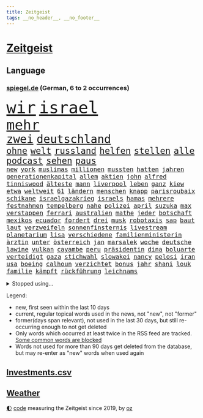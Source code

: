 ```yaml
---
title: Zeitgeist
tags: __no_header__, __no_footer__
---
```


# [Zeitgeist](https://oliz.io/zeitgeist/)

## Language

<h3><a href="https://www.spiegel.de" target="_blank">spiegel.de</a> (German, 6 to 2 occurrences)</h3>
<p style="font-family:monospace">
<span style="font-size:32pt"><a href="news_links.html#wir" class="current">wir</a></span>
<span style="font-size:32pt"><a href="news_links.html#israel" class="current">israel</a></span>
<br>
<span style="font-size:27pt"><a href="news_links.html#mehr" class="current">mehr</a></span>
<br>
<span style="font-size:22pt"><a href="news_links.html#zwei" class="current">zwei</a></span>
<span style="font-size:22pt"><a href="news_links.html#deutschland" class="current">deutschland</a></span>
<br>
<span style="font-size:17pt"><a href="news_links.html#ohne" class="current">ohne</a></span>
<span style="font-size:17pt"><a href="news_links.html#welt" class="current">welt</a></span>
<span style="font-size:17pt"><a href="news_links.html#russland" class="current">russland</a></span>
<span style="font-size:17pt"><a href="news_links.html#helfen" class="current">helfen</a></span>
<span style="font-size:17pt"><a href="news_links.html#stellen" class="current">stellen</a></span>
<span style="font-size:17pt"><a href="news_links.html#alle" class="current">alle</a></span>
<span style="font-size:17pt"><a href="news_links.html#podcast" class="current">podcast</a></span>
<span style="font-size:17pt"><a href="news_links.html#sehen" class="current">sehen</a></span>
<span style="font-size:17pt"><a href="news_links.html#paus" class="current">paus</a></span>
<br>
<span style="font-size:12pt"><a href="news_links.html#new" class="current">new</a></span>
<span style="font-size:12pt"><a href="news_links.html#york" class="current">york</a></span>
<span style="font-size:12pt"><a href="news_links.html#muslimas" class="new">muslimas</a></span>
<span style="font-size:12pt"><a href="news_links.html#millionen" class="current">millionen</a></span>
<span style="font-size:12pt"><a href="news_links.html#mussten" class="current">mussten</a></span>
<span style="font-size:12pt"><a href="news_links.html#hatten" class="current">hatten</a></span>
<span style="font-size:12pt"><a href="news_links.html#jahren" class="current">jahren</a></span>
<span style="font-size:12pt"><a href="news_links.html#generationenkapital" class="current">generationenkapital</a></span>
<span style="font-size:12pt"><a href="news_links.html#allem" class="current">allem</a></span>
<span style="font-size:12pt"><a href="news_links.html#aktien" class="current">aktien</a></span>
<span style="font-size:12pt"><a href="news_links.html#john" class="current">john</a></span>
<span style="font-size:12pt"><a href="news_links.html#alfred" class="current">alfred</a></span>
<span style="font-size:12pt"><a href="news_links.html#tinniswood" class="new">tinniswood</a></span>
<span style="font-size:12pt"><a href="news_links.html#älteste" class="current">älteste</a></span>
<span style="font-size:12pt"><a href="news_links.html#mann" class="current">mann</a></span>
<span style="font-size:12pt"><a href="news_links.html#liverpool" class="current">liverpool</a></span>
<span style="font-size:12pt"><a href="news_links.html#leben" class="current">leben</a></span>
<span style="font-size:12pt"><a href="news_links.html#ganz" class="current">ganz</a></span>
<span style="font-size:12pt"><a href="news_links.html#kiew" class="current">kiew</a></span>
<span style="font-size:12pt"><a href="news_links.html#etwa" class="current">etwa</a></span>
<span style="font-size:12pt"><a href="news_links.html#weltweit" class="current">weltweit</a></span>
<span style="font-size:12pt"><a href="news_links.html#61" class="current">61</a></span>
<span style="font-size:12pt"><a href="news_links.html#ländern" class="current">ländern</a></span>
<span style="font-size:12pt"><a href="news_links.html#menschen" class="current">menschen</a></span>
<span style="font-size:12pt"><a href="news_links.html#knapp" class="current">knapp</a></span>
<span style="font-size:12pt"><a href="news_links.html#parisroubaix" class="new">parisroubaix</a></span>
<span style="font-size:12pt"><a href="news_links.html#schikane" class="new">schikane</a></span>
<span style="font-size:12pt"><a href="news_links.html#israelgazakrieg" class="current">israelgazakrieg</a></span>
<span style="font-size:12pt"><a href="news_links.html#israels" class="current">israels</a></span>
<span style="font-size:12pt"><a href="news_links.html#hamas" class="current">hamas</a></span>
<span style="font-size:12pt"><a href="news_links.html#mehrere" class="current">mehrere</a></span>
<span style="font-size:12pt"><a href="news_links.html#festnahmen" class="current">festnahmen</a></span>
<span style="font-size:12pt"><a href="news_links.html#tempelberg" class="current">tempelberg</a></span>
<span style="font-size:12pt"><a href="news_links.html#nahe" class="current">nahe</a></span>
<span style="font-size:12pt"><a href="news_links.html#polizei" class="current">polizei</a></span>
<span style="font-size:12pt"><a href="news_links.html#april" class="current">april</a></span>
<span style="font-size:12pt"><a href="news_links.html#suzuka" class="new">suzuka</a></span>
<span style="font-size:12pt"><a href="news_links.html#max" class="current">max</a></span>
<span style="font-size:12pt"><a href="news_links.html#verstappen" class="current">verstappen</a></span>
<span style="font-size:12pt"><a href="news_links.html#ferrari" class="current">ferrari</a></span>
<span style="font-size:12pt"><a href="news_links.html#australien" class="current">australien</a></span>
<span style="font-size:12pt"><a href="news_links.html#mathe" class="current">mathe</a></span>
<span style="font-size:12pt"><a href="news_links.html#jeder" class="current">jeder</a></span>
<span style="font-size:12pt"><a href="news_links.html#botschaft" class="current">botschaft</a></span>
<span style="font-size:12pt"><a href="news_links.html#mexikos" class="current">mexikos</a></span>
<span style="font-size:12pt"><a href="news_links.html#ecuador" class="current">ecuador</a></span>
<span style="font-size:12pt"><a href="news_links.html#fordert" class="current">fordert</a></span>
<span style="font-size:12pt"><a href="news_links.html#drei" class="current">drei</a></span>
<span style="font-size:12pt"><a href="news_links.html#musk" class="current">musk</a></span>
<span style="font-size:12pt"><a href="news_links.html#robotaxis" class="current">robotaxis</a></span>
<span style="font-size:12pt"><a href="news_links.html#sap" class="current">sap</a></span>
<span style="font-size:12pt"><a href="news_links.html#baut" class="current">baut</a></span>
<span style="font-size:12pt"><a href="news_links.html#laut" class="current">laut</a></span>
<span style="font-size:12pt"><a href="news_links.html#verzweifeln" class="current">verzweifeln</a></span>
<span style="font-size:12pt"><a href="news_links.html#sonnenfinsternis" class="new">sonnenfinsternis</a></span>
<span style="font-size:12pt"><a href="news_links.html#livestream" class="current">livestream</a></span>
<span style="font-size:12pt"><a href="news_links.html#planetarium" class="new">planetarium</a></span>
<span style="font-size:12pt"><a href="news_links.html#lisa" class="current">lisa</a></span>
<span style="font-size:12pt"><a href="news_links.html#verschiedene" class="current">verschiedene</a></span>
<span style="font-size:12pt"><a href="news_links.html#familienministerin" class="current">familienministerin</a></span>
<span style="font-size:12pt"><a href="news_links.html#ärztin" class="current">ärztin</a></span>
<span style="font-size:12pt"><a href="news_links.html#unter" class="current">unter</a></span>
<span style="font-size:12pt"><a href="news_links.html#österreich" class="current">österreich</a></span>
<span style="font-size:12pt"><a href="news_links.html#jan" class="current">jan</a></span>
<span style="font-size:12pt"><a href="news_links.html#marsalek" class="current">marsalek</a></span>
<span style="font-size:12pt"><a href="news_links.html#woche" class="current">woche</a></span>
<span style="font-size:12pt"><a href="news_links.html#deutsche" class="current">deutsche</a></span>
<span style="font-size:12pt"><a href="news_links.html#lawine" class="current">lawine</a></span>
<span style="font-size:12pt"><a href="news_links.html#vulkan" class="current">vulkan</a></span>
<span style="font-size:12pt"><a href="news_links.html#cayambe" class="new">cayambe</a></span>
<span style="font-size:12pt"><a href="news_links.html#peru" class="current">peru</a></span>
<span style="font-size:12pt"><a href="news_links.html#präsidentin" class="current">präsidentin</a></span>
<span style="font-size:12pt"><a href="news_links.html#dina" class="new">dina</a></span>
<span style="font-size:12pt"><a href="news_links.html#boluarte" class="new">boluarte</a></span>
<span style="font-size:12pt"><a href="news_links.html#verteidigt" class="current">verteidigt</a></span>
<span style="font-size:12pt"><a href="news_links.html#gaza" class="current">gaza</a></span>
<span style="font-size:12pt"><a href="news_links.html#stichwahl" class="current">stichwahl</a></span>
<span style="font-size:12pt"><a href="news_links.html#slowakei" class="current">slowakei</a></span>
<span style="font-size:12pt"><a href="news_links.html#nancy" class="current">nancy</a></span>
<span style="font-size:12pt"><a href="news_links.html#pelosi" class="new">pelosi</a></span>
<span style="font-size:12pt"><a href="news_links.html#iran" class="current">iran</a></span>
<span style="font-size:12pt"><a href="news_links.html#usa" class="current">usa</a></span>
<span style="font-size:12pt"><a href="news_links.html#boeing" class="current">boeing</a></span>
<span style="font-size:12pt"><a href="news_links.html#calhoun" class="current">calhoun</a></span>
<span style="font-size:12pt"><a href="news_links.html#verzichtet" class="current">verzichtet</a></span>
<span style="font-size:12pt"><a href="news_links.html#bonus" class="current">bonus</a></span>
<span style="font-size:12pt"><a href="news_links.html#jahr" class="current">jahr</a></span>
<span style="font-size:12pt"><a href="news_links.html#shani" class="new">shani</a></span>
<span style="font-size:12pt"><a href="news_links.html#louk" class="new">louk</a></span>
<span style="font-size:12pt"><a href="news_links.html#familie" class="current">familie</a></span>
<span style="font-size:12pt"><a href="news_links.html#kämpft" class="current">kämpft</a></span>
<span style="font-size:12pt"><a href="news_links.html#rückführung" class="new">rückführung</a></span>
<span style="font-size:12pt"><a href="news_links.html#leichnams" class="current">leichnams</a></span>
</p>
<details>
<summary>Stopped using...</summary>
<p class="former" style="font-size:12pt">
gäste(1262) prüfung(1262) befürchtet(1261) schwarzen(1261) teams(1261) verhandelt(1261) wunsch(1261) co₂(1260) einsatzkräfte(1260) innenminister(1260) reiche(1260) eis(1259) geholt(1259) wen(1259) ankündigung(1258) carsten(1258) nahverkehr(1258) beweisen(1257) feierte(1257) hotel(1257) jury(1257) lager(1257) rechtsextremen(1257) summe(1257) öffnen(1257) angekommen(1256) einzug(1256) geduld(1256) maßnahme(1256) respekt(1256) termin(1256) untersuchungsausschuss(1256) who(1256) anne(1255) bundesländern(1255) stimme(1255) umwelt(1255) vorwurf(1255) berlins(1254) guter(1254) höher(1254) niederlanden(1254) übersicht(1254) beamte(1253) beruf(1253) besetzt(1253) entschädigung(1253) fliegen(1253) rassistisch(1253) spur(1253) streitkräfte(1253) thailand(1253) christoph(1252) erhoben(1252) geflüchteten(1252) geklärt(1252) genannt(1252) infektion(1252) weiteres(1252) brauchte(1251) dezember(1251) zuge(1251) aufnahme(1250) beleidigt(1250) dreimal(1250) genommen(1250) george(1250) homeoffice(1250) unterschiedlich(1250) gereist(1249) klären(1249) saarland(1249) wälder(1249) genutzt(1248) meiner(1248) versprochen(1248) zverev(1248) distanz(1247) optimistisch(1247) plädiert(1247) verbindet(1247) versuchte(1247) außer(1246) beraten(1246) claudia(1246) deals(1246) rücken(1246) schuss(1246) verschwand(1246) vorsprung(1246) ebenso(1245) erwarten(1245) nord(1245) spekuliert(1244) töten(1244) e(1241) fit(1240) park(1240) zerstören(1240) garten(1239) hielten(1238) einnahmen(1237) rechtzeitig(1236) küstenwache(1235) kooperation(1234) überschwemmungen(1234) beitrag(1232) papier(1232) schneider(1232) gesichert(1230) hängen(1228) bremsen(1225) trauert(1224) hinweis(1222) staatlichen(1218) abgeschlossen(1217) afrikas(1211) ursprünglich(1210) nächstes(1205) schadensersatz(1192) cent(1151) lehrerin(1134) günstig(1117) gebeten(1080) fußballstar(1051) waldbrände(1029) felix(1017) videoaufnahmen(1017) spiegelreporter(1013) stundenlang(1005) ohnehin(984) mächtigen(975) nachspielzeit(945) erkrankte(942) übertragen(942) drauf(941) gewohnt(931) befreiung(928) gemeinschaft(927) getöteten(919) offene(909) ampelregierung(889) rhein(873) bekannteste(852) kompromiss(836) seltene(834) klappt(823) bundesinnenministerin(816) einrichtungen(808) fake(779) 49(778) überzeugung(774) fehlverhalten(770) mbappé(764) transparenz(762) benötigt(758) versagen(755) vereinigung(754) fluss(749) unmittelbar(745) gelöst(741) spiegelbildungsnewsletter(735) hochrangigen(732) rezession(732) günstige(723) spart(720) niedersächsischen(717) indem(714) natobeitritt(713) talent(713) humor(704) ufer(691) umstände(690) trocken(676) weltverband(674) 1200(670) politisches(667) lösungen(666) ausgebaut(665) ran(664) verzweiflung(664) titelverteidiger(659) tierschützer(652) französischer(650) prompt(645) schwimmen(636) feuert(633) 81(632) älter(630) schließlich(628) olympiasieger(622) digitale(619) dramatische(619) weitergehen(614) freispruch(605) effekt(603) subventionen(602) gehirn(595) importiert(593) giorgia(584) meloni(584) pleiten(583) ron(582) begrenzen(580) medizin(579) atomkraftwerk(577) jude(574) sicherer(572) antarktis(569) spionage(567) gerechtfertigt(559) kündigung(559) bundesbank(558) ereignet(558) zurückkehren(558) rügt(556) fortschritt(552) verbleib(545) branchen(541) spiegelrecherche(540) bestimmen(539) lionel(537) sportdirektor(530) sauber(529) freundschaft(525) versehen(525) parolen(521) erben(517) bedrohungen(513) beerdigt(508) spion(493) tabu(484) kommentiert(480) straßenblockaden(476) pop(474) 47(472) nico(471) internationalem(464) vorsichtig(464) asylbewerber(462) arbeitsplätze(459) bewaffneten(457) regierende(457) ubahn(457) legendäre(456) ähnliche(456) änderung(456) perfekten(453) überschritten(449) kulturstaatsministerin(446) pokal(444) gegründet(441) spezialkräfte(441) vorstand(439) dauer(431) mythos(431) ricarda(430) jason(424) republikanische(424) floh(418) openai(418) springer(418) anderson(416) getragen(416) akt(409) fridays(409) gravierende(408) süchtig(408) 1600(401) handwerker(401) zuckerberg(397) beitritt(393) wölfe(391) gebäuden(390) außergewöhnlich(389) berlinkreuzberg(389) trier(387) ausschluss(386) detail(385) verstoß(378) warb(378) gewartet(375) höhepunkt(375) verstärken(374) norditalien(372) z(372) handelte(370) jugend(370) kreuz(367) hinweg(366) asylpolitik(361) beleg(361) li(359) aktueller(358) hauptrolle(357) betrunkener(356) gefangen(353) unterschiede(352) gründung(347) vermeintlich(343) hauptsache(341) feierlichkeiten(338) 2010(336) klares(336) theorie(336) konrad(334) jagen(329) breit(327) kremlkritiker(327) unterschiedlichen(321) 15jährige(320) arktis(320) katrin(319) plastikmüll(314) genießen(313) spektakulären(308) male(307) todesfälle(306) dämpfer(303) hamm(302) lee(302) vi(300) befürchtete(296) einbestellt(292) verurteilen(290) kylian(289) mangelnden(289) qualifiziert(289) würdigte(288) 77(286) saudische(286) erkennt(283) älterer(282) einzigen(280) gespielt(279) überprüft(277) erwärmung(273) defensive(272) moschee(272) kürzungen(270) schnellstmöglich(269) drohnenaufnahmen(268) obersten(266) abwenden(265) langjährigen(263) schwach(262) spitzenfußball(262) bahrain(260) architekten(259) benachteiligt(259) killer(259) entscheidende(258) travis(254) csuchef(252) erweitert(252) stockt(250) desaster(248) warmen(248) fotografin(246) schneidet(244) surfen(244) vermittelt(243) zeitgleich(242) schönste(239) froh(238) wmtitel(238) ansprache(236) antwortet(236) skurriler(236) jungs(234) teuerste(234) selenskyjs(233) ernste(232) stützen(232) vergangene(232) adenauer(231) showdown(230) gruppenvergewaltigung(229) führungswechsel(228) rechtsextremist(228) gebissen(227) gesellschaften(227) natürlichen(225) hilferuf(224) linienbus(224) halter(223) anfangen(221) o’connor(221) reisenden(221) frank(219) widersprüchliche(218) detaillierte(217) algerien(216) umweltkatastrophe(216) gregor(213) gysi(213) innere(213) abschieben(212) sperre(212) wolff(212) leser(210) straflager(210) niederlegen(207) aufstehen(206) erdtrabanten(206) gestiegenen(206) mary(206) mehrwertsteuer(206) parat(206) superreiche(205) riesiges(204) medaillen(203) bbc(202) gründete(202) beute(200) dumm(198) einziges(198) gleis(198) technisch(198) berger(197) herrchen(197) suv(193) neuauflage(192) verbrannte(192) verstößen(192) weltmeistertitel(192) einflussreiche(191) miliz(190) gerechter(188) quelle(188) rückenschmerzen(188) unbehelligt(188) vorgang(188) aserbaidschan(187) palästinensischer(185) phänomen(185) minimal(184) abgeschossen(183) moldau(183) abspaltung(182) darstellen(182) engländer(182) eröffneten(182) verspottet(182) auferstehung(181) bahnstrecken(180) bernstein(180) oppositionspolitiker(180) jubiläum(179) darstellung(177) strafgerichtshof(177) überraschte(177) eingeschränkt(176) rage(176) sibirien(176) ausfällen(175) rockstar(175) ausstellung(174) sardinien(174) challenge(173) putzen(173) völkerrecht(173) ai(172) fasst(172) rief(172) gelebt(171) gestiegener(171) zentralrat(171) abgehoben(169) spiegelrekonstruktion(168) stocken(168) inselstaat(167) 43(166) duo(166) flüchtig(166) 2035(165) 14jährige(164) asylverfahren(164) schafften(164) fracht(163) granate(163) ausfälle(162) besetzung(162) kelce(162) nichtstun(162) osteuropa(162) aufruhr(161) haftbefehle(161) turbulenzen(161) arbeite(160) abgelöst(158) neuerungen(158) scharen(158) kundgebungen(157) zentralrats(157) axel(155) bauten(154) bevorzugt(154) hinterzogen(154) entsendung(153) gewerkschafter(153) höchster(153) intern(153) solarindustrie(152) audio(150) emotionaler(150) kriegen(150) wilde(150) götze(149) pflegeheim(149) teilgenommen(149) ungeklärten(149) referees(148) überfällig(147) weiterem(146) gazastadt(145) hrubesch(145) volleyball(145) engere(144) erschreckende(144) sturmflut(143) unparteiischen(143) länderchefs(142) bestes(141) hasses(141) liquidierung(141) tanz(141) neigen(140) enthält(139) karim(137) sommerspiele(137) spdpolitikerin(137) bewegenden(136) grenzübergänge(136) option(136) nahrungsmittel(135) niedrigsten(135) qualitäten(135) fdppolitikerin(134) herbe(134) oftmals(134) ingo(133) tipp(133) verpackungsmüll(133) vielmehr(133) eautobauer(132) reuter(132) rendite(131) greifswald(130) großvater(130) künstlerische(130) verzögerungstaktik(130) darstellungen(129) signa(129) tories(129) ausführlich(128) maine(128) zuspruch(128) einschreiten(127) aufzeichnungen(126) sprecherin(125) unrwa(125) herren(124) kenneth(124) ruhen(124) schwerin(124) eingelegt(123) mccann(123) schwindet(123) fußballspiel(122) verbliebene(122) hell(121) kulturszene(121) mitarbeiterinnen(121) erlässt(120) immobilienkäufer(120) freitagmorgen(119) verhält(119) 102(118) championsleaguespiel(118) haley(118) nikki(118) präsidentschaftskandidatur(118) verwüstete(118) warnzeichen(118) zeitgemäß(118) bush(117) abgezogen(116) brisanten(116) run(115) verschicken(115) joel(114) franzose(113) stream(113) basf(112) gewicht(112) norwegens(112) siegesserie(112) tarifkonflikt(112) blaue(110) marvel(110) produzent(110) rechtswidrig(110) altman(109) spurensuche(109) beschämend(108) ostdeutschen(107) bedrängnis(106) carlo(106) schiffswrack(106) traktoren(106) bewohnern(105) jacob(105) bestraft(104) judith(104) stärkt(104) berechnung(103) durchsuchten(103) freiberg(103) dutzender(102) ultimatum(102) bewiesen(101) einhaltung(101) etlichen(101) nbaspieler(101) verbundene(101) erläutert(100) menschenrechtsorganisationen(100) penis(100) zugeständnisse(100) hochrangiger(99) lloyd(99) prize(99) ansehen(98) böden(98) erfolgserlebnis(98) nachbarin(98) strände(98) widersacher(98) autoritäre(97) erwägen(97) häusliche(96) dubai(95) tausender(95) zugelegt(95) dokumentierte(94) rückschläge(94) stiehlt(93) statistisches(92) vorwahlen(92) wow(92) gera(91) geschlechtsverkehr(91) kakao(91) konsumlaune(91) quote(91) ungeplante(91) wundert(91) demokratien(90) hinunter(90) maduro(90) nicolás(90) aachen(89) amerikas(89) niedrigem(89) personenverkehr(89) schokolade(89) unnötig(89) act(88) finanzen(88) grünenfraktionsvize(88) reizt(88) sozialabgaben(88) weltreise(88) altmaier(87) landtages(87) lautsprecher(87) liquidation(87) putingegner(87) aschewolke(86) beschmieren(86) gta(86) knöpft(86) nachhilfe(86) niedrigen(86) ostdeutsche(86) schäumt(86) lambsdorff(85) rimini(85) umgerannt(85) klimaschützern(84) schimpft(84) timo(84) weltgemeinschaft(84) ankündigt(83) besprechung(83) danke(83) einsparungen(83) erkunden(83) sprengsatz(83) abschlussdokument(82) anfahren(82) handgreiflich(82) matterhorn(82) suizide(82) versicherung(82) zerfällt(82) have(81) russin(81) to(81) 32jährige(80) berlinale(80) hotelzimmer(80) kragen(80) topposten(80) wirtschaftswachstum(80) ahnungslose(79) handelsschiff(79) marktmacht(79) männchen(79) schrittweise(79) verstößt(79) grundsatzprogramm(78) liveblog(78) spionageabwehr(78) statistischem(78) widmen(78) zusteht(78) athen(77) feigheit(77) gewickelt(77) hinrunde(77) schwedt(77) unerreichbar(77) alain(76) datieren(76) kriegswaffen(76) on(76) erwähnt(75) heizungstausch(75) inselgruppe(75) jungfrau(75) medizinischen(75) plötzlichen(75) timesumfrage(75) wahlzettel(75) archiv(74) bedrängt(74) bestellung(74) captain(74) gíslason(74) landschaften(74) plattner(74) routine(74) vorwahl(74) ziert(74) bombe(73) nutzungsrechte(73) tabak(73) bachmut(72) bestatter(72) einführen(72) festgenommenen(72) hakenkreuzen(72) schwäbisch(72) sogenanntes(72) staatsmacht(72) ussenats(72) you(72) bolzen(71) einzigartigen(71) familienstreit(71) gegenkandidaten(71) geldern(71) ordentlich(71) teuerung(71) weichmacher(71) weltgeschehen(71) abgelegene(70) beamter(70) demografie(70) fotografen(70) gleichgeschlechtlichen(70) witze(70) droge(69) eisbären(69) geschildert(69) herber(69) längsten(69) vulkane(69) aufsichtsbehörde(68) billigen(68) brandenburgischen(68) elternpaar(68) gesprächsbereit(68) hochwasser(68) house(68) qiang(68) valencia(68) gruppenfoto(67) nicaragua(67) supermodel(67) dichte(66) entdeckungen(66) flugobjekt(66) hagelt(66) schlappe(66) buchenwald(65) csufraktion(65) führungskraft(65) jahrmillionen(65) ostfront(65) sabotieren(65) sozialist(65) witzigsten(65) örtliche(65) donbass(64) eindeutigen(64) geringe(64) margarine(64) verunglückten(64) wimbledonsiegerin(64) format(63) houston(63) katz(63) reiseerlebnisse(63) schallmauer(63) trauerfeier(63) ute(63) bediente(62) halbinsel(62) wanderung(62) auslaufende(61) betreffen(61) beweis(61) rekordhitze(61) trainings(61) verden(61) 122(60) atombombe(60) everton(60) faule(60) geschäftsjahr(60) ischinger(60) militärübungen(60) patzer(60) landsleuten(59) lauert(59) riad(59) hai(58) landsmann(58) reichste(58) siebzigerjahren(58) usluftfahrtbehörde(58) anrücken(57) beifall(57) morde(57) rentenversicherung(57) ballade(56) biennale(56) drittstaatenlösung(56) hungersnot(56) kohlekraftwerk(56) kunstausstellung(56) rivalität(56) üblichen(56) agrarpolitik(55) ancelotti(55) meere(55) sinéad(55) trecker(55) umliegenden(55) visionen(55) bamf(54) carolina(54) halberstadt(54) leitlinien(54) obdachlosigkeit(54) rematch(54) streikt(54) ud(54) vollzeit(54) zusammenkunft(54) abtrünnige(53) handle(53) irgendwie(53) spezialisiert(53) zwecke(53) belangt(52) geprägte(52) männliches(52) personalie(52) poppins(52) spürbar(52) behinderungen(51) deutschfranzösischen(51) eindrucksvoll(51) eingesetzter(51) konkurrentin(51) kritischem(51) nutze(51) satellit(51) schreit(51) tuesday(51) urheberrechtsklage(51) entschädigt(50) festhalten(50) kriegsgefangene(50) michel(50) roboter(50) schifffahrt(50) sumpf(50) umgeleitet(50) versicherten(50) dier(49) eritreaveranstaltung(49) leichenwagen(49) rudert(48) wiederholten(48) ardern(47) geheimniskrämerei(47) gemeinsamkeiten(47) huthirakete(47) jacinda(47) kanadische(47) marinemission(47) parteiübergreifend(47) stellung(47) sunaks(47) yeti(47) zahm(47) filmfestspiele(46) hagen(46) lenken(46) rüttelt(46) spionageverdacht(46) uke(46) unabhängigen(46) argumentiert(45) ausländischer(45) carles(45) kay(45) kontroversen(45) mutigen(45) betrunkenen(44) buhlen(44) contest(44) drohnenattacke(44) einzieht(44) eurovision(44) labour(44) übertragung(44) expertenrat(43) finanzministers(43) ios(43) modelabel(43) rettete(43) saale(43) transport(43) zurückgerufen(43) antischiffsrakete(42) bearbeiten(42) busse(42) grenzschutz(42) kranker(42) marie(42) ratschlag(42) syrischen(42) territorium(42) huthiraketen(41) klassenfahrt(41) personalmangel(41) privatjet(41) schläger(41) vietnam(41) ag(40) chatgptentwickler(40) lutz(40) ostbeauftragte(40) rentnern(40) amtsvorgänger(39) begünstigung(39) exekutiert(39) grausamen(39) schwedischer(39) slim(39) stiko(39) unternehmensgruppe(39) ausüben(38) gefressen(38) rückzieher(38) adria(37) fahrgast(37) perfiden(37) regierungsflieger(37) therapeuten(37) esc(36) landeschefin(36) luftsicherheitskräfte(36) mitchell(36) oh(36) skirennen(36) strömen(36) beschneiden(35) bürgerrechtler(35) eigenschaft(35) landrat(35) neunten(35) platzt(35) rumpfteils(35) unteren(35) verkürzt(35) cdukandidat(34) drängte(34) völkerrechts(34) wiegen(34) benfares(33) dopingverdacht(33) gerügt(33) lobbyisten(33) saaleorlakreis(33) siegtreffer(33) versenkt(33) feedback(32) implantiert(32) öpnv(32) emojis(31) engagiert(31) formel1fahrer(31) gelegenen(31) gesetzespaket(31) potenziellen(31) schrecklich(31) tierhaltung(31) webseite(31) abziehen(30) femizide(30) herne(30) interner(30) militärgeheimdienst(30) oppositioneller(30) raketentests(30) agnieszka(29) dauerhaften(29) epoche(29) etabliert(29) maulwurf(29) sicherheitsschleusen(29) wohnmobil(29) überwand(29) ersehnte(28) marathon(28) milliardenprogramm(28) south(28) usvorwahlen(28) anfeindungen(27) angewachsen(27) artilleriegeschosse(27) drogenpolitik(27) einsparen(27) flugausfälle(27) kraftwerk(27) obst(27) oscarkandidat(27) sportfunktionär(27) auszugeben(26) gelegene(26) gesänge(26) israelkritik(26) mehrtägigem(26) prorussische(26) fertig(25) gefeuert(25) ladung(25) warfen(25) achterbahn(24) ausmacht(24) frist(24) gaststätte(24) hilfsgelder(24) orlow(24) telegram(24) beruflichen(23) enteignung(23) extremwinter(23) nsu(23) olympiateilnahme(23) rosneft(23) urinproben(23) verpuffung(23) vize(23) abschließt(22) ammerland(22) benannt(22) facebookkonzern(22) frauenbundesliga(22) frühe(22) jahrestag(22) russinnen(22) schaltjahr(22) diversität(21) erneuerte(21) erweiterung(21) henriksen(21) iwforscher(21) simona(21) trost(21) architektur(20) discovery(20) lazio(20) spitzen(20) ussenat(20) beistandspflicht(19) flugzeughersteller(19) junges(19) aufsicht(18) fortzusetzen(18) linksterroristen(18) privatjets(18) sabotage(18) schwimmer(18) volkswirtschaften(18) schwelt(17) uhrzeit(17) amazons(16) preisgegeben(16) touristin(16) cdumann(15) riesiger(15) rihanna(15) transfer(15) bobwm(14) chatrian(14) eingefangen(14) eingehalten(14) frühstück(14) kriminell(14) präsidentschaftsbewerber(14) siegessicher(14) unheimlich(14) dienen(13) entkamen(13) frankfurt/oder(13) kinski(13) männlicher(13) nacktszenen(13) nastassja(13) offiziere(13) pfeifen(13) reifezeugnis(13) trauernden(13) firmenpleiten(12) insolvenzen(12) stabilisieren(12) unterlagen(12) vorgesehene(12) garri(11) grundsätzliches(11) hanau(11) johanna(11) kasparow(11) mikhail(11) pinkeln(11) sergej(11) speeddating(11) trauerspiel(11) zygar(11)
</p>
</details>
<p>Legend:
<ul>
<li><span class="new">new</span>, first seen within the last 10 days</li>
<li><span class="current">current</span>, regular topical words used in the news, not "new", not "former"</li>
<li><span class="former">former(days span relevant)</span>, not used in the last 30 days, but still re-occurring enough to not get deleted</li>
<li>Only words which occurred at least twice in the RSS feed are tracked. <a href="language/filters.py">Some common words are blocked</a></li>
<li>Words not used for more than 90 days get deleted from the database, but may re-enter as "new" words when used again</li>
</ul>
</p>

## [Investments](investments.html)[.csv](investments.csv)

## [Weather](weather.html)

<footer>
<a href="javascript:toggleTheme()" class="nav">🌓</a>
<a href="https://github.com/ooz/zeitgeist">code</a> measuring the Zeitgeist since 2019, by <a href="https://oliz.io">oz</a>
</footer>
